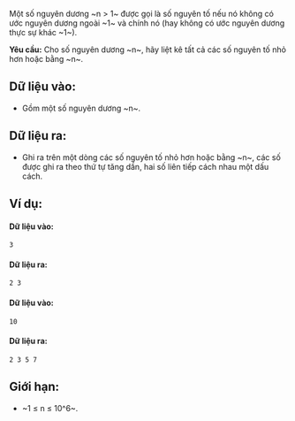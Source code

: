 Một số nguyên dương ~n > 1~ được gọi là số nguyên tố nếu nó không có ước nguyên dương ngoài ~1~ và chính nó (hay không có ước nguyên dương thực sự khác ~1~).

**Yêu cầu:** Cho số nguyên dương ~n~, hãy liệt kê tất cả các số nguyên tố nhỏ hơn hoặc bằng ~n~.

## Dữ liệu vào:
- Gồm một số nguyên dương ~n~.

## Dữ liệu ra:
- Ghi ra trên một dòng các số nguyên tố nhỏ hơn hoặc bằng ~n~, các số được ghi ra theo thứ tự tăng dần, hai số liên tiếp cách nhau một dấu cách.

## Ví dụ:
#### Dữ liệu vào:
```
3
```

#### Dữ liệu ra:
```
2 3
```

#### Dữ liệu vào:
```
10
```

#### Dữ liệu ra:
```
2 3 5 7
```

## Giới hạn:
- ~1 ≤ n ≤ 10^6~.